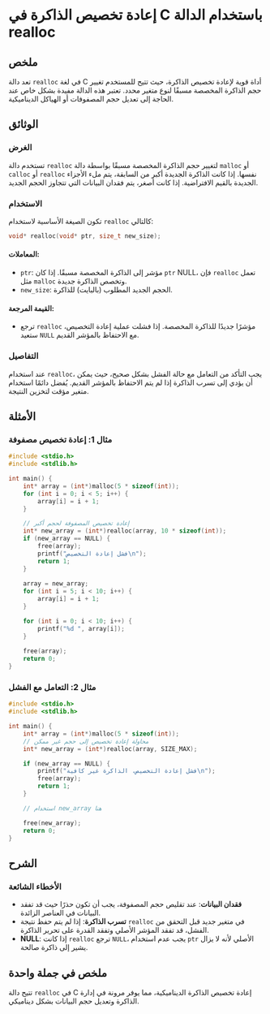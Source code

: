 <!--
Meta Description: # إعادة تخصيص الذاكرة في C باستخدام الدالة realloc ## ملخص تعد دالة `realloc` في لغة C أداة قوية لإعادة تخصيص الذاكرة، حيث تتيح للمستخدم تغيير حجم الذ...
Meta Keywords: int, realloc, الذاكرة, array, إعادة
-->

# إعادة تخصيص الذاكرة في C باستخدام الدالة realloc

## ملخص
تعد دالة `realloc` في لغة C أداة قوية لإعادة تخصيص الذاكرة، حيث تتيح للمستخدم تغيير حجم الذاكرة المخصصة مسبقًا لنوع متغير محدد. تعتبر هذه الدالة مفيدة بشكل خاص عند الحاجة إلى تعديل حجم المصفوفات أو الهياكل الديناميكية.

## الوثائق
### الغرض
تستخدم دالة `realloc` لتغيير حجم الذاكرة المخصصة مسبقًا بواسطة دالة `malloc` أو `calloc` أو `realloc` نفسها. إذا كانت الذاكرة الجديدة أكبر من السابقة، يتم ملء الأجزاء الجديدة بالقيم الافتراضية. إذا كانت أصغر، يتم فقدان البيانات التي تتجاوز الحجم الجديد.

### الاستخدام
تكون الصيغة الأساسية لاستخدام `realloc` كالتالي:
```c
void* realloc(void* ptr, size_t new_size);
```

#### المعاملات:
- `ptr`: مؤشر إلى الذاكرة المخصصة مسبقًا. إذا كان `ptr` NULL، فإن `realloc` تعمل مثل `malloc` وتخصص الذاكرة جديدة.
- `new_size`: الحجم الجديد المطلوب (بالبايت) للذاكرة.

#### القيمة المرجعة:
- ترجع `realloc` مؤشرًا جديدًا للذاكرة المخصصة. إذا فشلت عملية إعادة التخصيص، ستعيد `NULL` مع الاحتفاظ بالمؤشر القديم.

### التفاصيل
عند استخدام `realloc`، يجب التأكد من التعامل مع حالة الفشل بشكل صحيح، حيث يمكن أن يؤدي إلى تسرب الذاكرة إذا لم يتم الاحتفاظ بالمؤشر القديم. يُفضل دائمًا استخدام متغير مؤقت لتخزين النتيجة.

## الأمثلة
### مثال 1: إعادة تخصيص مصفوفة
```c
#include <stdio.h>
#include <stdlib.h>

int main() {
    int* array = (int*)malloc(5 * sizeof(int));
    for (int i = 0; i < 5; i++) {
        array[i] = i + 1;
    }

    // إعادة تخصيص المصفوفة لحجم أكبر
    int* new_array = (int*)realloc(array, 10 * sizeof(int));
    if (new_array == NULL) {
        free(array);
        printf("فشل إعادة التخصيص\n");
        return 1;
    }
    
    array = new_array;
    for (int i = 5; i < 10; i++) {
        array[i] = i + 1;
    }

    for (int i = 0; i < 10; i++) {
        printf("%d ", array[i]);
    }
    
    free(array);
    return 0;
}
```

### مثال 2: التعامل مع الفشل
```c
#include <stdio.h>
#include <stdlib.h>

int main() {
    int* array = (int*)malloc(5 * sizeof(int));
    // محاولة إعادة تخصيص إلى حجم غير ممكن
    int* new_array = (int*)realloc(array, SIZE_MAX);

    if (new_array == NULL) {
        printf("فشل إعادة التخصيص، الذاكرة غير كافية\n");
        free(array);
        return 1;
    }

    // استخدام new_array هنا

    free(new_array);
    return 0;
}
```

## الشرح
### الأخطاء الشائعة
- **فقدان البيانات**: عند تقليص حجم المصفوفة، يجب أن تكون حذرًا حيث قد تفقد البيانات في العناصر الزائدة.
- **تسرب الذاكرة**: إذا لم يتم حفظ نتيجة `realloc` في متغير جديد قبل التحقق من الفشل، قد تفقد المؤشر الأصلي وتفقد القدرة على تحرير الذاكرة.
- **NULL**: إذا كانت `realloc` ترجع `NULL`، يجب عدم استخدام `ptr` الأصلي لأنه لا يزال يشير إلى ذاكرة صالحة.

## ملخص في جملة واحدة
تتيح دالة `realloc` في C إعادة تخصيص الذاكرة الديناميكية، مما يوفر مرونة في إدارة الذاكرة وتعديل حجم البيانات بشكل ديناميكي.